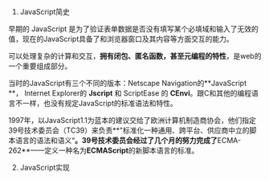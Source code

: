 1. JavaScript简史

早期的 JavaScript 是为了验证表单数据是否没有填写某个必填域和输入了无效的值，现在的JavaScript具备了和浏览器窗口及其内容等方面交互的能力。

可以处理复杂的计算和交互，**拥有闭包、匿名函数，甚至元编程的特性**，是web的一个重要组成部分。

当时的JavaScript有三个不同的版本：Netscape Navigation的**JavaScript **， Internet Explorer的 **Jscript** 和 ScriptEase 的 **CEnvi**。跟C和其他的编程语言不一样，也没有规定JavaScript的标准语法和特性。

1997年，以JavaScript1.1为蓝本的建议交给了欧洲计算机制造商协会，他们指定39号技术委员会（TC39）来负责**"标准化一种通用、跨平台、供应商中立的脚本语言的语法和语义“**。39号技术委员会经过了几个月的努力完成了**ECMA-262**——定义一种名为**ECMAScript**的新脚本语言的标准。

2. JavaScript实现